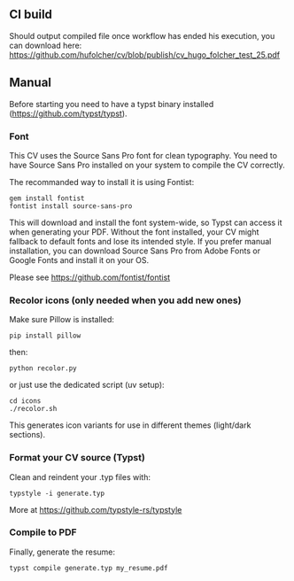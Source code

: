 ## CI build
Should output compiled file once workflow has ended his execution, you can download here: https://github.com/hufolcher/cv/blob/publish/cv_hugo_folcher_test_25.pdf

## Manual
Before starting you need to have a typst binary installed (https://github.com/typst/typst).
### Font
This CV uses the Source Sans Pro font for clean typography.
You need to have Source Sans Pro installed on your system to compile the CV correctly.

The recommanded way to install it is using Fontist:
```
gem install fontist
fontist install source-sans-pro
```
This will download and install the font system-wide, so Typst can access it when generating your PDF.
Without the font installed, your CV might fallback to default fonts and lose its intended style.
If you prefer manual installation, you can download Source Sans Pro from Adobe Fonts or Google Fonts and install it on your OS.

Please see https://github.com/fontist/fontist

###  Recolor icons (only needed when you add new ones)
Make sure Pillow is installed:
```
pip install pillow
```
then:
```
python recolor.py
```
or just use the dedicated script (uv setup):
```
cd icons
./recolor.sh
```
This generates icon variants for use in different themes (light/dark sections).

### Format your CV source (Typst)
Clean and reindent your .typ files with:

```
typstyle -i generate.typ
```
More at https://github.com/typstyle-rs/typstyle

### Compile to PDF
Finally, generate the resume:

```
typst compile generate.typ my_resume.pdf
```
